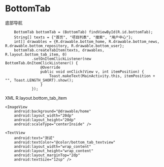 # BottomTab
底部导航

        BottomTab bottomTab = (BottomTab) findViewById(R.id.bottomTab);
        String[] texts = {"首页", "项目列表", "搜索", "用户中心"};
        int[] drawables = {R.drawable.bottom_home, R.drawable.bottom_news, R.drawable.bottom_repository, R.drawable.bottom_user};
        bottomTab.createTabItem(texts, drawables, R.layout.bottom_tab_item, 0)
                .setOnItemClickListener(new BottomTab.OnItemClickListener() {
                    @Override
                    public void onClick(View v, int itemPosition) {
                        Toast.makeText(MainActivity.this, itemPosition + "", Toast.LENGTH_SHORT).show();
                    }
                });
                
                
         
         
XML  R.layout.bottom_tab_item

<?xml version="1.0" encoding="utf-8"?>
<LinearLayout xmlns:android="http://schemas.android.com/apk/res/android"
    android:layout_width="0dp"
    android:layout_weight="1"
    android:layout_height="wrap_content"
    android:gravity="center"
    android:orientation="vertical">

    <ImageView
        android:background="@drawable/home"
        android:layout_width="20dp"
        android:layout_height="20dp"
        android:scaleType="centerInside" />

    <TextView
        android:text="测试"
        android:textColor="@color/bottom_tab_textview"
        android:layout_width="wrap_content"
        android:layout_height="wrap_content"
        android:layout_marginTop="2dp"
        android:textSize="12sp" />
</LinearLayout>
